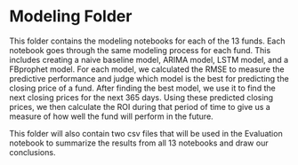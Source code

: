 # Modeling Folder

This folder contains the modeling notebooks for each of the 13 funds. Each notebook goes through the same modeling process for each fund. This includes creating a naive baseline model, ARIMA model, LSTM model, and a FBprophet model. For each model, we calculated the RMSE to measure the predictive performance and judge which model is the best for predicting the closing price of a fund. After finding the best model, we use it to find the next closing prices for the next 365 days. Using these predicted closing prices, we then calculate the ROI during that period of time to give us a measure of how well the fund will perform in the future.

This folder will also contain two csv files that will be used in the Evaluation notebook to summarize the results from all 13 notebooks and draw our conclusions.